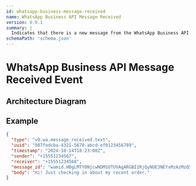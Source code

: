 ```yaml
---
id: whatsapp-business-message-received
name: WhatsApp Business API Message Received
version: 0.0.1
summary: |
  Indicates that there is a new message from the WhatsApp Business API
schemaPath: 'schema.json'
---
```

# WhatsApp Business API Message Received Event

## Architecture Diagram

<NodeGraph />

<SchemaViewer file="schema.json" title="JSON Schema" maxHeight="500" />

## Example

```json title="Text Message Example"
{
  "type": "v0.wa.message_received.text",  
  "uuid": "987fedcba-4321-5678-abcd-ef0123456789",
  "timestamp": "2024-10-14T18:23:00Z",
  "sender": "+15551234567",  
  "receiver": "+15551234568",
  "message_id": "wamid.HBgLMTY0NjcwNDM1OTUVAgARGBI1RjQyNUE3NEYxMzAzMzQ5MkEA",
  "body": "Hi! Just checking in about my recent order."
}
```
